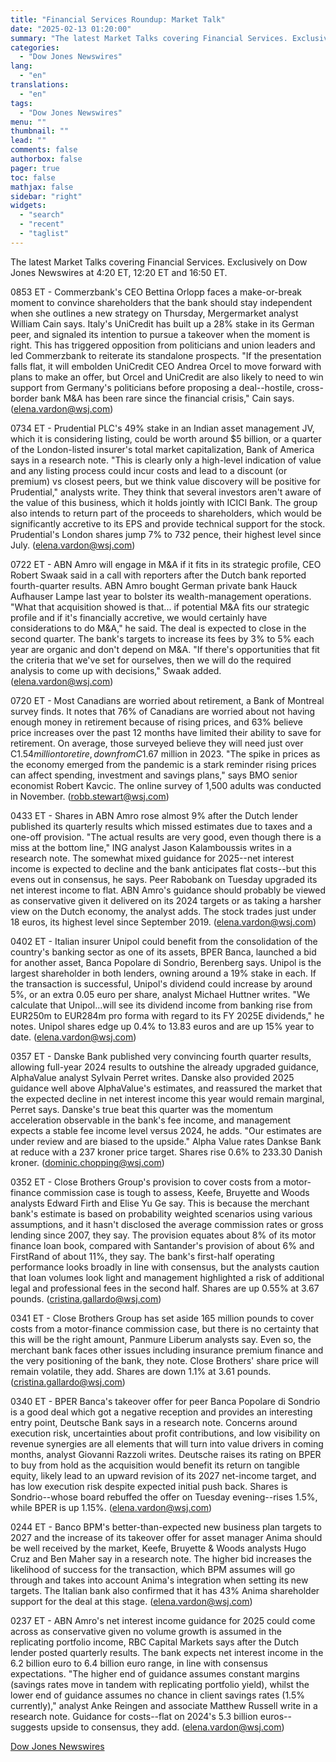 ```yaml
---
title: "Financial Services Roundup: Market Talk"
date: "2025-02-13 01:20:00"
summary: "The latest Market Talks covering Financial Services. Exclusively on Dow Jones Newswires at 4:20 ET, 12:20 ET and 16:50 ET.0853 ET - Commerzbank's CEO Bettina Orlopp faces a make-or-break moment to convince shareholders that the bank should stay independent when she outlines a new strategy on Thursday, Mergermarket analyst William..."
categories:
  - "Dow Jones Newswires"
lang:
  - "en"
translations:
  - "en"
tags:
  - "Dow Jones Newswires"
menu: ""
thumbnail: ""
lead: ""
comments: false
authorbox: false
pager: true
toc: false
mathjax: false
sidebar: "right"
widgets:
  - "search"
  - "recent"
  - "taglist"
---
```


The latest Market Talks covering Financial Services. Exclusively on Dow Jones Newswires at 4:20 ET, 12:20 ET and 16:50 ET.

0853 ET - Commerzbank's CEO Bettina Orlopp faces a make-or-break moment to convince shareholders that the bank should stay independent when she outlines a new strategy on Thursday, Mergermarket analyst William Cain says. Italy's UniCredit has built up a 28% stake in its German peer, and signaled its intention to pursue a takeover when the moment is right. This has triggered opposition from politicians and union leaders and led Commerzbank to reiterate its standalone prospects. "If the presentation falls flat, it will embolden UniCredit CEO Andrea Orcel to move forward with plans to make an offer, but Orcel and UniCredit are also likely to need to win support from Germany's politicians before proposing a deal--hostile, cross-border bank M&A has been rare since the financial crisis," Cain says. (elena.vardon@wsj.com)

0734 ET - Prudential PLC's 49% stake in an Indian asset management JV, which it is considering listing, could be worth around $5 billion, or a quarter of the London-listed insurer's total market capitalization, Bank of America says in a research note. "This is clearly only a high-level indication of value and any listing process could incur costs and lead to a discount (or premium) vs closest peers, but we think value discovery will be positive for Prudential," analysts write. They think that several investors aren't aware of the value of this business, which it holds jointly with ICICI Bank. The group also intends to return part of the proceeds to shareholders, which would be significantly accretive to its EPS and provide technical support for the stock. Prudential's London shares jump 7% to 732 pence, their highest level since July. (elena.vardon@wsj.com)

0722 ET - ABN Amro will engage in M&A if it fits in its strategic profile, CEO Robert Swaak said in a call with reporters after the Dutch bank reported fourth-quarter results. ABN Amro bought German private bank Hauck Aufhauser Lampe last year to bolster its wealth-management operations. "What that acquisition showed is that... if potential M&A fits our strategic profile and if it's financially accretive, we would certainly have considerations to do M&A," he said. The deal is expected to close in the second quarter. The bank's targets to increase its fees by 3% to 5% each year are organic and don't depend on M&A. "If there's opportunities that fit the criteria that we've set for ourselves, then we will do the required analysis to come up with decisions," Swaak added. (elena.vardon@wsj.com)

0720 ET - Most Canadians are worried about retirement, a Bank of Montreal survey finds. It notes that 76% of Canadians are worried about not having enough money in retirement because of rising prices, and 63% believe price increases over the past 12 months have limited their ability to save for retirement. On average, those surveyed believe they will need just over C$1.54 million to retire, down from C$1.67 million in 2023. "The spike in prices as the economy emerged from the pandemic is a stark reminder rising prices can affect spending, investment and savings plans," says BMO senior economist Robert Kavcic. The online survey of 1,500 adults was conducted in November. (robb.stewart@wsj.com)

0433 ET - Shares in ABN Amro rose almost 9% after the Dutch lender published its quarterly results which missed estimates due to taxes and a one-off provision. "The actual results are very good, even though there is a miss at the bottom line," ING analyst Jason Kalamboussis writes in a research note. The somewhat mixed guidance for 2025--net interest income is expected to decline and the bank anticipates flat costs--but this evens out in consensus, he says. Peer Rabobank on Tuesday upgraded its net interest income to flat. ABN Amro's guidance should probably be viewed as conservative given it delivered on its 2024 targets or as taking a harsher view on the Dutch economy, the analyst adds. The stock trades just under 18 euros, its highest level since September 2019. (elena.vardon@wsj.com)

0402 ET - Italian insurer Unipol could benefit from the consolidation of the country's banking sector as one of its assets, BPER Banca, launched a bid for another asset, Banca Popolare di Sondrio, Berenberg says. Unipol is the largest shareholder in both lenders, owning around a 19% stake in each. If the transaction is successful, Unipol's dividend could increase by around 5%, or an extra 0.05 euro per share, analyst Michael Huttner writes. "We calculate that Unipol...will see its dividend income from banking rise from EUR250m to EUR284m pro forma with regard to its FY 2025E dividends," he notes. Unipol shares edge up 0.4% to 13.83 euros and are up 15% year to date. (elena.vardon@wsj.com)

0357 ET - Danske Bank published very convincing fourth quarter results, allowing full-year 2024 results to outshine the already upgraded guidance, AlphaValue analyst Sylvain Perret writes. Danske also provided 2025 guidance well above AlphaValue's estimates, and reassured the market that the expected decline in net interest income this year would remain marginal, Perret says. Danske's true beat this quarter was the momentum acceleration observable in the bank's fee income, and management expects a stable fee income level versus 2024, he adds. "Our estimates are under review and are biased to the upside." Alpha Value rates Dankse Bank at reduce with a 237 kroner price target. Shares rise 0.6% to 233.30 Danish kroner. (dominic.chopping@wsj.com)

0352 ET - Close Brothers Group's provision to cover costs from a motor-finance commission case is tough to assess, Keefe, Bruyette and Woods analysts Edward Firth and Elise Yu Ge say. This is because the merchant bank's estimate is based on probability weighted scenarios using various assumptions, and it hasn't disclosed the average commission rates or gross lending since 2007, they say. The provision equates about 8% of its motor finance loan book, compared with Santander's provision of about 6% and FirstRand of about 11%, they say. The bank's first-half operating performance looks broadly in line with consensus, but the analysts caution that loan volumes look light and management highlighted a risk of additional legal and professional fees in the second half. Shares are up 0.55% at 3.67 pounds. (cristina.gallardo@wsj.com)

0341 ET - Close Brothers Group has set aside 165 million pounds to cover costs from a motor-finance commission case, but there is no certainty that this will be the right amount, Panmure Liberum analysts say. Even so, the merchant bank faces other issues including insurance premium finance and the very positioning of the bank, they note. Close Brothers' share price will remain volatile, they add. Shares are down 1.1% at 3.61 pounds. (cristina.gallardo@wsj.com)

0340 ET - BPER Banca's takeover offer for peer Banca Popolare di Sondrio is a good deal which got a negative reception and provides an interesting entry point, Deutsche Bank says in a research note. Concerns around execution risk, uncertainties about profit contributions, and low visibility on revenue synergies are all elements that will turn into value drivers in coming months, analyst Giovanni Razzoli writes. Deutsche raises its rating on BPER to buy from hold as the acquisition would benefit its return on tangible equity, likely lead to an upward revision of its 2027 net-income target, and has low execution risk despite expected initial push back. Shares is Sondrio--whose board rebuffed the offer on Tuesday evening--rises 1.5%, while BPER is up 1.15%. (elena.vardon@wsj.com)

0244 ET - Banco BPM's better-than-expected new business plan targets to 2027 and the increase of its takeover offer for asset manager Anima should be well received by the market, Keefe, Bruyette & Woods analysts Hugo Cruz and Ben Maher say in a research note. The higher bid increases the likelihood of success for the transaction, which BPM assumes will go through and takes into account Anima's integration when setting its new targets. The Italian bank also confirmed that it has 43% Anima shareholder support for the deal at this stage. (elena.vardon@wsj.com)

0237 ET - ABN Amro's net interest income guidance for 2025 could come across as conservative given no volume growth is assumed in the replicating portfolio income, RBC Capital Markets says after the Dutch lender posted quarterly results. The bank expects net interest income in the 6.2 billion euro to 6.4 billion euro range, in line with consensus expectations. "The higher end of guidance assumes constant margins (savings rates move in tandem with replicating portfolio yield), whilst the lower end of guidance assumes no chance in client savings rates (1.5% currently)," analyst Anke Reingen and associate Matthew Russell write in a research note. Guidance for costs--flat on 2024's 5.3 billion euros--suggests upside to consensus, they add. (elena.vardon@wsj.com)

[Dow Jones Newswires](https://www.tradingview.com/news/DJN_DN20250212010767:0/)
